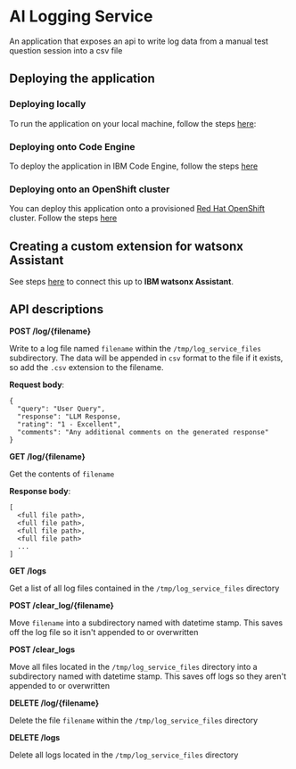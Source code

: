# AI Logging Service
An application that exposes an api to write log data from a manual test question session into a csv file

## Deploying the application

### Deploying locally

To run the application on your local machine, follow the steps [here](./LOCAL_DEPLOY.md):

### Deploying onto Code Engine

To deploy the application in IBM Code Engine, follow the steps [here](./CODE_ENGINE_DEPLOY.md)

### Deploying onto an OpenShift cluster

You can deploy this application onto a provisioned [Red Hat OpenShift](https://cloud.ibm.com/docs/openshift?topic=openshift-getting-started) cluster. Follow the steps [here](./OPENSHIFT_DEPLOY.md)

## Creating a custom extension for watsonx Assistant

See steps [here](./WXA.md) to connect this up to **IBM watsonx Assistant**.

## API descriptions

**POST /log/{filename}**

Write to a log file named `filename` within the `/tmp/log_service_files` subdirectory. The data will be appended in `csv` format to the file if it exists, so add the `.csv` extension to the filename.

**Request body**:
```
{
  "query": "User Query",
  "response": "LLM Response,
  "rating": "1 - Excellent",
  "comments": "Any additional comments on the generated response"
}
```
**GET /log/{filename}**

Get the contents of `filename`

**Response body**:
```
[ 
  <full file path>, 
  <full file path>, 
  <full file path>, 
  <full file path>
  ...
]
```

**GET /logs**

Get a list of all log files contained in the `/tmp/log_service_files` directory

**POST /clear_log/{filename}**

Move `filename` into a subdirectory named with datetime stamp. This saves off the log file so it isn't appended to or overwritten

**POST /clear_logs**

Move all files located in the `/tmp/log_service_files` directory into a subdirectory named with datetime stamp. This saves off logs so they aren't appended to or overwritten

**DELETE /log/{filename}**

Delete the file `filename` within the `/tmp/log_service_files` directory

**DELETE /logs**

Delete all logs located in the `/tmp/log_service_files` directory
